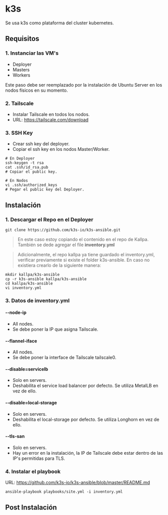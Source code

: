 # k3s

Se usa k3s como plataforma del cluster kubernetes.

## Requisitos

### 1. Instanciar las VM's 

- Deployer
- Masters
- Workers

Este paso debe ser reemplazado por la instalación de Ubuntu Server en los nodos físicos en su momento.

### 2. Tailscale

- Instalar Tailscale en todos los nodos.
- URL: https://tailscale.com/download

### 3. SSH Key

- Crear ssh key del deployer.
- Copiar el ssh key en los nodos Master/Worker.

```
# En Deployer
ssh-keygen -t rsa
cat .ssh/id_rsa.pub
# Copiar el public key.

# En Nodos
vi .ssh/authorized_keys
# Pegar el public key del Deployer.
```

## Instalación

### 1. Descargar el Repo en el Deployer

```
git clone https://github.com/k3s-io/k3s-ansible.git
```

> En este caso estoy copiando el contenido en el repo de Kallpa. También se dede agregar el file **inventory.yml**

> Adicionalmente, el repo kallpa ya tiene guardado el inventory.yml, verificar previamente si existe el folder k3s-ansible. En caso no existiera crearlo de la siguiente manera: 

```
mkdir kallpa/k3s-ansible
cp -r k3s-ansible kallpa/k3s-ansible
cd kallpa/k3s-ansible
vi inventory.yml
```

### 3. Datos de inventory.yml

#### --node-ip
- All nodes.
- Se debe poner la IP que asigna Tailscale.

#### --flannel-iface
- All nodes.
- Se debe poner la interface de Tailscale tailscale0.

#### --disable=servicelb
- Solo en servers.
- Deshabilita el service load balancer por defecto. Se utiliza MetalLB en vez de ello.

#### --disable=local-storage
- Solo en servers.
- Deshabilita el local-storage por defecto. Se utiliza Longhorn en vez de ello.

#### --tls-san
- Solo en servers.
- Hay un error en la instalación, la IP de Tailscale debe estar dentro de las IP's permitidas para TLS.

### 4. Instalar el playbook

URL: https://github.com/k3s-io/k3s-ansible/blob/master/README.md

```
ansible-playbook playbooks/site.yml -i inventory.yml
```
## Post Instalación

